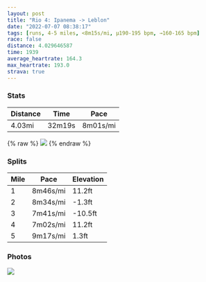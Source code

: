```yaml
---
layout: post
title: "Rio 4: Ipanema -> Leblon"
date: "2022-07-07 08:38:17"
tags: [runs, 4-5 miles, <8m15s/mi, μ190-195 bpm, →160-165 bpm]
race: false
distance: 4.029646587
time: 1939
average_heartrate: 164.3
max_heartrate: 193.0
strava: true
---
```


### Stats

| Distance | Time | Pace |
|----------|------|------|
|4.03mi|32m19s|8m01s/mi|

{% raw %}
<img src='https://maps.googleapis.com/maps/api/staticmap?maptype=roadmap&path=enc:xshkCbctfGEHCZ?z@CrACjFG`B?t@IdAB|AIn@A|AI~B@n@I~A@j@GjCBj@Q`CAjBIrA?nBIjGBnAA`@Kj@BVMlA?lCCj@EZA`AEn@?j@I~BAdCErB?dBBNC^RbCNlDLbBFbBLvABt@NlCR`CBjANtCNrDHf@NnAFnBTbBDp@H\d@hFRlAFhARvAdA|D^lAP\l@rBDFF?DIKEQWYm@q@uBS_@Y_Am@iBI_@Kc@Ee@Mk@Gk@Mk@ImAWcBAg@Gk@W{A?k@Ik@Aa@U}AIsAGcDIg@Ee@Cy@KuAG{AAu@UqCGuCOsAGsAI_BG}CMsACgCIo@Hs@H}BCwA@}AN}@Am@BwAEk@By@Dk@?qANeENmBJ}CEu@F]DyBAwAFg@BqALgAAUFeAJoDAGEk@D}@Fc@BqDBg@IcAHgCFi@?WHq@BsCDm@Fc@?mCF}@TiADe@\oBL_@Ji@Fu@Nk@Pa@Bg@Z_AVqAA@&key=AIzaSyC1MId7bFpkLXNAaYhBSTb8jLyiSqzbDtM&size=800x800&markers=color:yellow|label:S|-22.98701,-43.1981&markers=color:green|label:F|-22.98790999999999,-43.19466999999998'>
{% endraw %}

### Splits

| Mile | Pace | Elevation |
|------|------|-----------|
|1|8m46s/mi|11.2ft|
|2|8m34s/mi|-1.3ft|
|3|7m41s/mi|-10.5ft|
|4|7m02s/mi|11.2ft|
|5|9m17s/mi|1.3ft|

### Photos
<img src='https://dgtzuqphqg23d.cloudfront.net/Km3cXvvHhA4QWmjbEqK3_Olymt4FM558sN72UazF2io-768x768.jpg'>
